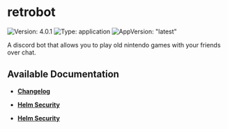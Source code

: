 # retrobot

![Version: 4.0.1](https://img.shields.io/badge/Version-4.0.1-informational?style=flat-square) ![Type: application](https://img.shields.io/badge/Type-application-informational?style=flat-square) ![AppVersion: "latest"](https://img.shields.io/badge/AppVersion-"latest"-informational?style=flat-square)

A discord bot that allows you to play old nintendo games with your friends over chat.

## Available Documentation

- [**Changelog**](CHANGELOG)

- [**Helm Security**](container-security)

- [**Helm Security**](helm-security)

